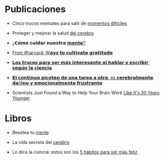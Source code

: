 # Publicaciones

- Cinco trucos mentales para salir de [momentos difíciles](https://www.linkedin.com/posts/evelyn-ortiz_recursos-reprogramar-oportunidades-activity-7029825797989224448-ANwc?utm_source=share&utm_medium=member_desktop)

-  Proteger y mejorar la salud [del cerebro](https://github.com/EvelynOr/Publicaciones/assets/82233779/fa574b28-2094-4584-b6ba-ca3cf1916f60)

-  ¿𝗖𝗼́𝗺𝗼 𝗰𝘂𝗶𝗱𝗮𝗿 𝗻𝘂𝗲𝘀𝘁𝗿𝗮 [𝗺𝗲𝗻𝘁𝗲?](https://www.linkedin.com/posts/evelyn-ortiz_rrhh-datos-cienciadedatos-activity-7095277669377810432-8SWZ?utm_source=share&utm_medium=member_desktop)
  
- [From #harvard: W𝗮𝘆𝘀 𝘁𝗼 𝗰𝘂𝗹𝘁𝗶𝘃𝗮𝘁𝗲 𝗴𝗿𝗮𝘁𝗶𝘁𝘂𝗱𝗲](https://www.linkedin.com/in/evelyn-ortiz/recent-activity/all/)

- [𝗟𝗼𝘀 𝘁𝗿𝘂𝗰𝗼𝘀 𝗽𝗮𝗿𝗮 𝘀𝗲𝗿 𝗺𝗮́𝘀 𝗶𝗻𝘁𝗲𝗿𝗲𝘀𝗮𝗻𝘁𝗲 𝗮𝗹 𝗵𝗮𝗯𝗹𝗮𝗿 𝘆 𝗲𝘀𝗰𝗿𝗶𝗯𝗶𝗿, 𝘀𝗲𝗴𝘂́𝗻 𝗹𝗮 𝗰𝗶𝗲𝗻𝗰𝗶𝗮](https://www.linkedin.com/posts/evelyn-ortiz_ciencia-botox-innovation-activity-7103423021230497792-nWXt?utm_source=share&utm_medium=member_desktop)

- [𝗘𝗹 𝗰𝗼𝗻𝘁𝗶𝗻𝘂𝗼 𝗽𝗶𝗰𝗼𝘁𝗲𝗼 𝗱𝗲 𝘂𝗻𝗮 𝘁𝗮𝗿𝗲𝗮 𝗮 𝗼𝘁𝗿𝗮, es 𝗰𝗲𝗿𝗲𝗯𝗿𝗮𝗹𝗺𝗲𝗻𝘁𝗲 𝗱𝗮ñ𝗶𝗻𝗼 𝘆 𝗲𝗺𝗼𝗰𝗶𝗼𝗻𝗮𝗹𝗺𝗲𝗻𝘁𝗲 𝗳𝗿𝘂𝘀𝘁𝗿𝗮𝗻𝘁𝗲](https://www.linkedin.com/feed/update/urn:li:activity:7105939881985507329/)

- Scientists Just Found a Way to Help Your Brain Work [Like It's 30 Years Younger](https://www.linkedin.com/feed/update/urn:li:activity:7171919120442060800/)

# Libros

- Resetea tu [mente](https://www.linkedin.com/posts/evelyn-ortiz_libros-relaciaejn-sucede-activity-7043625709352677376-rBUR?utm_source=share&utm_medium=member_desktop)

- La vida secreta del [cerebro](https://www.linkedin.com/search/results/all/?keywords=nos%20hallamos%20en%20medio%20de%20una%20revoluci%C3%B3n%20en%20nuestra&origin=GLOBAL_SEARCH_HEADER&sid=.bW) 

- Lo dice la ciencia: estos son los [5 hábitos para ser más feliz](https://www.linkedin.com/feed/update/urn:li:activity:7175182727988543488/)





